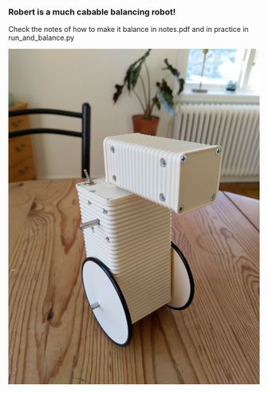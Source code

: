### Robert is a much cabable balancing robot!

Check the notes of how to make it balance in notes.pdf and in practice in run_and_balance.py

![alt text](https://github.com/topiko/bBot/blob/master/ropsu.jpg)
